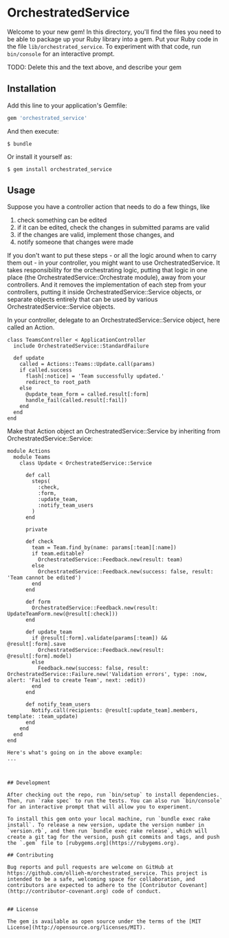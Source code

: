 # OrchestratedService

Welcome to your new gem! In this directory, you'll find the files you need to be able to package up your Ruby library into a gem. Put your Ruby code in the file `lib/orchestrated_service`. To experiment with that code, run `bin/console` for an interactive prompt.

TODO: Delete this and the text above, and describe your gem

## Installation

Add this line to your application's Gemfile:

```ruby
gem 'orchestrated_service'
```

And then execute:

    $ bundle

Or install it yourself as:

    $ gem install orchestrated_service

## Usage

Suppose you have a controller action that needs to do a few things, like  
1) check something can be edited  
2) if it can be edited, check the changes in submitted params are valid  
3) if the changes are valid, implement those changes, and  
4) notify someone that changes were made  

If you don't want to put these steps - or all the logic around when to carry them out - in your controller, you might want to use OrchestratedService. It takes responsibility for the orchestrating logic, putting that logic in one place (the OrchestratedService::Orchestrate module), away from your controllers. And it removes the implementation of each step from your controllers, putting it inside OrchestratedService::Service objects, or separate objects entirely that can be used by various OrchestratedService::Service objects.

In your controller, delegate to an OrchestratedService::Service object, here called an Action.
```
class TeamsController < ApplicationController
  include OrchestratedService::StandardFailure

  def update
    called = Actions::Teams::Update.call(params)
    if called.success
      flash[:notice] = 'Team successfully updated.'
      redirect_to root_path
    else
      @update_team_form = called.result[:form]
      handle_fail(called.result[:fail])
    end
  end
end
```

Make that Action object an OrchestratedService::Service by inheriting from OrchestratedService::Service:
```
module Actions
  module Teams
    class Update < OrchestratedService::Service

      def call
        steps(
          :check,
          :form,
          :update_team,
          :notify_team_users
        )
      end

      private

      def check
        team = Team.find_by(name: params[:team][:name])
        if team.editable?
          OrchestratedService::Feedback.new(result: team)
        else
          OrchestratedService::Feedback.new(success: false, result: 'Team cannot be edited')
        end
      end
      
      def form
        OrchestratedService::Feedback.new(result: UpdateTeamForm.new(@result[:check]))
      end

      def update_team
        if @result[:form].validate(params[:team]) && @result[:form].save
          OrchestratedService::Feedback.new(result: @result[:form].model)
        else
          Feedback.new(success: false, result: OrchestratedService::Failure.new('Validation errors', type: :now, alert: 'Failed to create Team', next: :edit))
        end
      end

      def notify_team_users
        Notify.call(recipients: @result[:update_team].members, template: :team_update)
      end
    end
  end
end

Here's what's going on in the above example:
...



## Development

After checking out the repo, run `bin/setup` to install dependencies. Then, run `rake spec` to run the tests. You can also run `bin/console` for an interactive prompt that will allow you to experiment.

To install this gem onto your local machine, run `bundle exec rake install`. To release a new version, update the version number in `version.rb`, and then run `bundle exec rake release`, which will create a git tag for the version, push git commits and tags, and push the `.gem` file to [rubygems.org](https://rubygems.org).

## Contributing

Bug reports and pull requests are welcome on GitHub at https://github.com/ollieh-m/orchestrated_service. This project is intended to be a safe, welcoming space for collaboration, and contributors are expected to adhere to the [Contributor Covenant](http://contributor-covenant.org) code of conduct.


## License

The gem is available as open source under the terms of the [MIT License](http://opensource.org/licenses/MIT).

